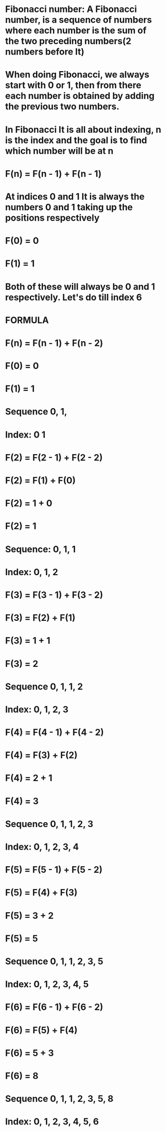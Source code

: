 # Fibonacci number: A Fibonacci number, is a sequence of numbers where each number is the sum of the two preceding numbers(2 numbers before It)

# When doing Fibonacci, we always start with 0 or 1, then from there each number is obtained by adding the previous two numbers.



# In Fibonacci It is all about indexing, n is the index and the goal is to find which number will be at n

# F(n) = F(n - 1) + F(n - 1)

# At indices 0 and 1 It is always the numbers 0 and 1 taking up the positions respectively

# F(0) = 0
# F(1) = 1

# Both of these will always be 0 and 1 respectively. Let's do till index 6

# FORMULA
# F(n) = F(n - 1) + F(n - 2)

# F(0) = 0
# F(1) = 1

# Sequence 0, 1,
# Index:   0  1 

# F(2) = F(2 - 1) + F(2 - 2)
# F(2) = F(1) + F(0)
# F(2) = 1 + 0

# F(2) = 1

# Sequence: 0, 1, 1
# Index: 0, 1, 2

# F(3) = F(3 - 1) + F(3 - 2)
# F(3) = F(2) + F(1)
# F(3) = 1 + 1

# F(3) = 2

# Sequence 0, 1, 1, 2
# Index:   0, 1, 2, 3

# F(4) = F(4 - 1) + F(4 - 2)
# F(4) = F(3) + F(2)
# F(4) = 2 + 1

# F(4) = 3

# Sequence 0, 1, 1, 2, 3
# Index:   0, 1, 2, 3, 4

# F(5) = F(5 - 1) + F(5 - 2)
# F(5) = F(4) + F(3)
# F(5) = 3 + 2

# F(5) = 5

# Sequence 0, 1, 1, 2, 3, 5
# Index:   0, 1, 2, 3, 4, 5


# F(6) = F(6 - 1) + F(6 - 2)
# F(6) = F(5) + F(4)
# F(6) = 5 + 3

# F(6) = 8

# Sequence 0, 1, 1, 2, 3, 5, 8
# Index:   0, 1, 2, 3, 4, 5, 6




